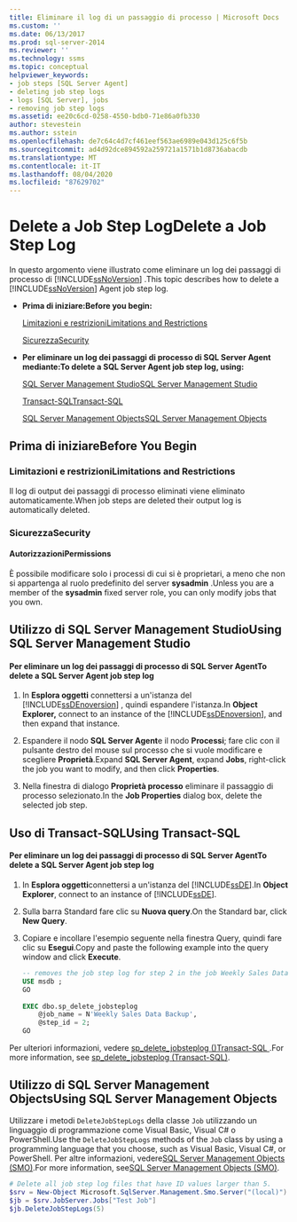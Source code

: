 ```yaml
---
title: Eliminare il log di un passaggio di processo | Microsoft Docs
ms.custom: ''
ms.date: 06/13/2017
ms.prod: sql-server-2014
ms.reviewer: ''
ms.technology: ssms
ms.topic: conceptual
helpviewer_keywords:
- job steps [SQL Server Agent]
- deleting job step logs
- logs [SQL Server], jobs
- removing job step logs
ms.assetid: ee20c6cd-0258-4550-bdb0-71e86a0fb330
author: stevestein
ms.author: sstein
ms.openlocfilehash: de7c64c4d7cf461eef563ae6989e043d125c6f5b
ms.sourcegitcommit: ad4d92dce894592a259721a1571b1d8736abacdb
ms.translationtype: MT
ms.contentlocale: it-IT
ms.lasthandoff: 08/04/2020
ms.locfileid: "87629702"
---
```

# <a name="delete-a-job-step-log"></a><span data-ttu-id="3ab0e-102">Delete a Job Step Log</span><span class="sxs-lookup"><span data-stu-id="3ab0e-102">Delete a Job Step Log</span></span>
  <span data-ttu-id="3ab0e-103">In questo argomento viene illustrato come eliminare un log dei passaggi di processo di [!INCLUDE[ssNoVersion](../../includes/ssnoversion-md.md)] .</span><span class="sxs-lookup"><span data-stu-id="3ab0e-103">This topic describes how to delete a [!INCLUDE[ssNoVersion](../../includes/ssnoversion-md.md)] Agent job step log.</span></span>  
  
-   <span data-ttu-id="3ab0e-104">**Prima di iniziare:**</span><span class="sxs-lookup"><span data-stu-id="3ab0e-104">**Before you begin:**</span></span>  
  
     [<span data-ttu-id="3ab0e-105">Limitazioni e restrizioni</span><span class="sxs-lookup"><span data-stu-id="3ab0e-105">Limitations and Restrictions</span></span>](#Restrictions)  
  
     [<span data-ttu-id="3ab0e-106">Sicurezza</span><span class="sxs-lookup"><span data-stu-id="3ab0e-106">Security</span></span>](#Security)  
  
-   <span data-ttu-id="3ab0e-107">**Per eliminare un log dei passaggi di processo di SQL Server Agent mediante:**</span><span class="sxs-lookup"><span data-stu-id="3ab0e-107">**To delete a SQL Server Agent job step log, using:**</span></span>  
  
     [<span data-ttu-id="3ab0e-108">SQL Server Management Studio</span><span class="sxs-lookup"><span data-stu-id="3ab0e-108">SQL Server Management Studio</span></span>](#SSMS)  
  
     [<span data-ttu-id="3ab0e-109">Transact-SQL</span><span class="sxs-lookup"><span data-stu-id="3ab0e-109">Transact-SQL</span></span>](#TSQL)  
  
     [<span data-ttu-id="3ab0e-110">SQL Server Management Objects</span><span class="sxs-lookup"><span data-stu-id="3ab0e-110">SQL Server Management Objects</span></span>](#SMO)  
  
##  <a name="before-you-begin"></a><a name="BeforeYouBegin"></a> <span data-ttu-id="3ab0e-111">Prima di iniziare</span><span class="sxs-lookup"><span data-stu-id="3ab0e-111">Before You Begin</span></span>  
  
###  <a name="limitations-and-restrictions"></a><a name="Restrictions"></a> <span data-ttu-id="3ab0e-112">Limitazioni e restrizioni</span><span class="sxs-lookup"><span data-stu-id="3ab0e-112">Limitations and Restrictions</span></span>  
 <span data-ttu-id="3ab0e-113">Il log di output dei passaggi di processo eliminati viene eliminato automaticamente.</span><span class="sxs-lookup"><span data-stu-id="3ab0e-113">When job steps are deleted their output log is automatically deleted.</span></span>  
  
###  <a name="security"></a><a name="Security"></a> <span data-ttu-id="3ab0e-114">Sicurezza</span><span class="sxs-lookup"><span data-stu-id="3ab0e-114">Security</span></span>  
  
####  <a name="permissions"></a><a name="Permissions"></a> <span data-ttu-id="3ab0e-115">Autorizzazioni</span><span class="sxs-lookup"><span data-stu-id="3ab0e-115">Permissions</span></span>  
 <span data-ttu-id="3ab0e-116">È possibile modificare solo i processi di cui si è proprietari, a meno che non si appartenga al ruolo predefinito del server **sysadmin** .</span><span class="sxs-lookup"><span data-stu-id="3ab0e-116">Unless you are a member of the **sysadmin** fixed server role, you can only modify jobs that you own.</span></span>  
  
##  <a name="using-sql-server-management-studio"></a><a name="SSMS"></a> <span data-ttu-id="3ab0e-117">Utilizzo di SQL Server Management Studio</span><span class="sxs-lookup"><span data-stu-id="3ab0e-117">Using SQL Server Management Studio</span></span>  
  
#### <a name="to-delete-a-sql-server-agent-job-step-log"></a><span data-ttu-id="3ab0e-118">Per eliminare un log dei passaggi di processo di SQL Server Agent</span><span class="sxs-lookup"><span data-stu-id="3ab0e-118">To delete a SQL Server Agent job step log</span></span>  
  
1.  <span data-ttu-id="3ab0e-119">In **Esplora oggetti** connettersi a un'istanza del [!INCLUDE[ssDEnoversion](../../includes/ssdenoversion-md.md)] , quindi espandere l'istanza.</span><span class="sxs-lookup"><span data-stu-id="3ab0e-119">In **Object Explorer,** connect to an instance of the [!INCLUDE[ssDEnoversion](../../includes/ssdenoversion-md.md)], and then expand that instance.</span></span>  
  
2.  <span data-ttu-id="3ab0e-120">Espandere il nodo **SQL Server Agent**e il nodo **Processi**; fare clic con il pulsante destro del mouse sul processo che si vuole modificare e scegliere **Proprietà**.</span><span class="sxs-lookup"><span data-stu-id="3ab0e-120">Expand **SQL Server Agent**, expand **Jobs**, right-click the job you want to modify, and then click **Properties**.</span></span>  
  
3.  <span data-ttu-id="3ab0e-121">Nella finestra di dialogo **Proprietà processo** eliminare il passaggio di processo selezionato.</span><span class="sxs-lookup"><span data-stu-id="3ab0e-121">In the **Job Properties** dialog box, delete the selected job step.</span></span>  
  
##  <a name="using-transact-sql"></a><a name="TSQL"></a> <span data-ttu-id="3ab0e-122">Uso di Transact-SQL</span><span class="sxs-lookup"><span data-stu-id="3ab0e-122">Using Transact-SQL</span></span>  
  
#### <a name="to-delete-a-sql-server-agent-job-step-log"></a><span data-ttu-id="3ab0e-123">Per eliminare un log dei passaggi di processo di SQL Server Agent</span><span class="sxs-lookup"><span data-stu-id="3ab0e-123">To delete a SQL Server Agent job step log</span></span>  
  
1.  <span data-ttu-id="3ab0e-124">In **Esplora oggetti**connettersi a un'istanza del [!INCLUDE[ssDE](../../includes/ssde-md.md)].</span><span class="sxs-lookup"><span data-stu-id="3ab0e-124">In **Object Explorer**, connect to an instance of [!INCLUDE[ssDE](../../includes/ssde-md.md)].</span></span>  
  
2.  <span data-ttu-id="3ab0e-125">Sulla barra Standard fare clic su **Nuova query**.</span><span class="sxs-lookup"><span data-stu-id="3ab0e-125">On the Standard bar, click **New Query**.</span></span>  
  
3.  <span data-ttu-id="3ab0e-126">Copiare e incollare l'esempio seguente nella finestra Query, quindi fare clic su **Esegui**.</span><span class="sxs-lookup"><span data-stu-id="3ab0e-126">Copy and paste the following example into the query window and click **Execute**.</span></span>  
  
    ```sql
    -- removes the job step log for step 2 in the job Weekly Sales Data Backup  
    USE msdb ;  
    GO  
  
    EXEC dbo.sp_delete_jobsteplog  
        @job_name = N'Weekly Sales Data Backup',  
        @step_id = 2;  
    GO  
    ```  
  
 <span data-ttu-id="3ab0e-127">Per ulteriori informazioni, vedere [sp_delete_jobsteplog &#40;&#41;Transact-SQL ](/sql/relational-databases/system-stored-procedures/sp-delete-jobsteplog-transact-sql).</span><span class="sxs-lookup"><span data-stu-id="3ab0e-127">For more information, see [sp_delete_jobsteplog &#40;Transact-SQL&#41;](/sql/relational-databases/system-stored-procedures/sp-delete-jobsteplog-transact-sql).</span></span>  
  
##  <a name="using-sql-server-management-objects"></a><a name="SMO"></a><span data-ttu-id="3ab0e-128">Utilizzo di SQL Server Management Objects</span><span class="sxs-lookup"><span data-stu-id="3ab0e-128">Using SQL Server Management Objects</span></span>  
 <span data-ttu-id="3ab0e-129">Utilizzare i metodi `DeleteJobStepLogs` della classe `Job` utilizzando un linguaggio di programmazione come Visual Basic, Visual C# o PowerShell.</span><span class="sxs-lookup"><span data-stu-id="3ab0e-129">Use the `DeleteJobStepLogs` methods of the `Job` class by using a programming language that you choose, such as Visual Basic, Visual C#, or PowerShell.</span></span> <span data-ttu-id="3ab0e-130">Per altre informazioni, vedere[SQL Server Management Objects (SMO)](https://msdn.microsoft.com/library/ms162169.aspx).</span><span class="sxs-lookup"><span data-stu-id="3ab0e-130">For more information, see[SQL Server Management Objects (SMO)](https://msdn.microsoft.com/library/ms162169.aspx).</span></span>  
  
```powershell
# Delete all job step log files that have ID values larger than 5.  
$srv = New-Object Microsoft.SqlServer.Management.Smo.Server("(local)")  
$jb = $srv.JobServer.Jobs["Test Job"]  
$jb.DeleteJobStepLogs(5)  
```
